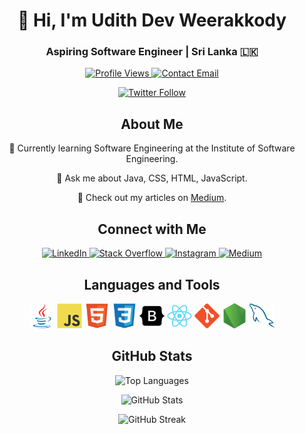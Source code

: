 <h1 align="center">👋 Hi, I'm Udith Dev Weerakkody</h1>
<h3 align="center">Aspiring Software Engineer | Sri Lanka 🇱🇰</h3>

<p align="center">
  <a href="https://github.com/udithdev">
    <img src="https://komarev.com/ghpvc/?username=udithdev&label=Profile%20views&color=blueviolet&style=flat" alt="Profile Views"/>
  </a>
  <a href="mailto:daveudithh@gmail.com">
    <img src="https://img.shields.io/badge/Contact-Email-blue" alt="Contact Email"/>
  </a>
</p>

<p align="center">
  <a href="https://twitter.com/" target="_blank">
    <img src="https://img.shields.io/twitter/follow/udithdev?style=social" alt="Twitter Follow"/>
  </a>
</p>

<h2 align="center">About Me</h2>

<p align="center">🌱 Currently learning Software Engineering at the Institute of Software Engineering.</p>
<p align="center">💬 Ask me about Java, CSS, HTML, JavaScript.</p>
<p align="center">📝 Check out my articles on <a href="https://medium.com/@daveudith">Medium</a>.</p>

<h2 align="center">Connect with Me</h2>

<p align="center">
  <a href="https://linkedin.com/in/udithdev">
    <img src="https://img.icons8.com/color/48/000000/linkedin.png" alt="LinkedIn"/>
  </a>
  <a href="https://stackoverflow.com/users/udithdev">
    <img src="https://img.icons8.com/color/48/000000/stackoverflow.png" alt="Stack Overflow"/>
  </a>
  <a href="https://instagram.com/udith_dev">
    <img src="https://img.icons8.com/color/48/000000/instagram-new--v2.png" alt="Instagram"/>
  </a>
  <a href="https://medium.com/@daveudith">
    <img src="https://img.icons8.com/color/48/000000/medium-monogram.png" alt="Medium"/>
  </a>
</p>

<h2 align="center">Languages and Tools</h2>

<p align="center">
  <img src="https://raw.githubusercontent.com/devicons/devicon/master/icons/java/java-original.svg" alt="Java" width="40" height="40"/>
  <img src="https://raw.githubusercontent.com/devicons/devicon/master/icons/javascript/javascript-original.svg" alt="JavaScript" width="40" height="40"/>
  <img src="https://raw.githubusercontent.com/devicons/devicon/master/icons/html5/html5-original.svg" alt="HTML5" width="40" height="40"/>
  <img src="https://raw.githubusercontent.com/devicons/devicon/master/icons/css3/css3-original.svg" alt="CSS3" width="40" height="40"/>
  <img src="https://raw.githubusercontent.com/devicons/devicon/master/icons/bootstrap/bootstrap-plain.svg" alt="Bootstrap" width="40" height="40"/>
  <img src="https://raw.githubusercontent.com/devicons/devicon/master/icons/react/react-original.svg" alt="React" width="40" height="40"/>
  <img src="https://raw.githubusercontent.com/devicons/devicon/master/icons/git/git-original.svg" alt="Git" width="40" height="40"/>
  <img src="https://raw.githubusercontent.com/devicons/devicon/master/icons/nodejs/nodejs-original.svg" alt="Node.js" width="40" height="40"/>
  <img src="https://raw.githubusercontent.com/devicons/devicon/master/icons/mysql/mysql-original.svg" alt="MySQL" width="40" height="40"/>
</p>

<h2 align="center">GitHub Stats</h2>

<p align="center">
  <img src="https://github-readme-stats.vercel.app/api/top-langs/?username=udithdev&layout=compact&hide=html" alt="Top Languages"/>
</p>

<p align="center">
  <img src="https://github-readme-stats.vercel.app/api?username=udithdev&show_icons=true" alt="GitHub Stats"/>
</p>

<p align="center">
  <img src="https://github-readme-streak-stats.herokuapp.com/?user=udithdev" alt="GitHub Streak"/>
</p>
